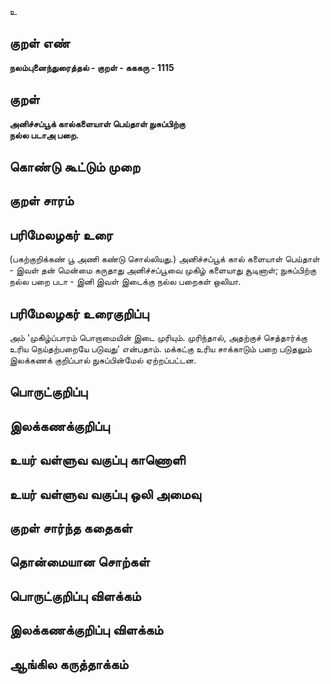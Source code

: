 உ

## குறள் எண் 

**நலம்புனைந்துரைத்தல் - குறள் - கககரு - 1115**

## குறள் 

**அனிச்சப்பூக் கால்களையாள் பெய்தாள் நுசுப்பிற்கு  
நல்ல படாஅ பறை.** 

## கொண்டு கூட்டும் முறை


## குறள் சாரம் 


## பரிமேலழகர் உரை

(பகற்குறிக்கண் பூ அணி கண்டு சொல்லியது.) அனிச்சப்பூக் கால் களையாள் பெய்தாள் - இவள் தன் மென்மை கருதாது அனிச்சப்பூவை முகிழ் களையாது சூடினாள்; நுசுப்பிற்கு நல்ல பறை படா - இனி இவள் இடைக்கு நல்ல பறைகள் ஒலியா.

## பரிமேலழகர் உரைகுறிப்பு   

அம் 'முகிழ்ப்பாரம் பொறாமையின் இடை முரியும். முரிந்தால், அதற்குச் செத்தார்க்கு உரிய நெய்தற்பறையே படுவது' என்பதாம். மக்கட்கு உரிய சாக்காடும் பறை படுதலும் இலக்கணக் குறிப்பால் நுசுப்பின்மேல் ஏற்றப்பட்டன.

## பொருட்குறிப்பு 


## இலக்கணக்குறிப்பு  


## உயர் வள்ளுவ வகுப்பு காணொளி


## உயர் வள்ளுவ வகுப்பு ஒலி அமைவு 

 
## குறள் சார்ந்த கதைகள் 


## தொன்மையான சொற்கள்


## பொருட்குறிப்பு விளக்கம்


## இலக்கணக்குறிப்பு விளக்கம்


## ஆங்கில கருத்தாக்கம் 


